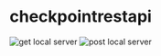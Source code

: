 # checkpointrestapi
![get local server](https://user-images.githubusercontent.com/74436593/141342073-b7967ef6-1f2c-4db1-9888-06d8f5260697.PNG)
![post local server](https://user-images.githubusercontent.com/74436593/141342306-c674ce25-86c7-4e4e-b030-9759620afc2b.PNG)
